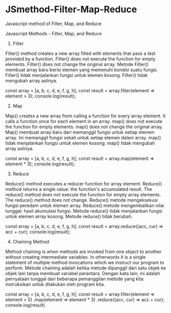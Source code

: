 # JSmethod-Filter-Map-Reduce
Javascript method of Filter, Map, and Reduce

Javascript Methods - Filter, Map, and Reduce

1. Filter

Filter() method creates a new array filled with elements that pass a test provided by a function. Filter() does not execute the function for empty elements. Filter() does not change the original array.
Metode Filter() membuat array baru berisi elemen yang memenuhi kondisi suatu fungsi. Filter() tidak menjalankan fungsi untuk elemen kosong. Filter() tidak mengubah array aslinya.

const array = [a, b, c, d, e, f, g, h];
const result = array.filter(element => element > 3);
console.log(result);

2. Map

Map() creates a new array from calling a function for every array element. It calls a function once for each element in an array. map() does not execute the function for empty elements. map() does not change the original array.
Map() membuat array baru dari memanggil fungsi untuk setiap elemen array. Ini memanggil fungsi sekali untuk setiap elemen dalam array. map() tidak menjalankan fungsi untuk elemen kosong. map() tidak mengubah array aslinya.

const array = [a, b, c, d, e, f, g, h];
const result = array.map(element => element * 3);
console.log(result);

3. Reduce

Reduce() method executes a reducer function for array element. Reduce() method returns a single value: the function's accumulated result. The reduce() method does not execute the function for empty array elements. The reduce() method does not change.
Reduce() metode mengeksekusi fungsi peredam untuk elemen array. Reduce() metode mengembalikan nilai tunggal: hasil akumulasi fungsi. Metode reduce() tidak menjalankan fungsi untuk elemen array kosong. Metode reduce() tidak berubah.

const array = [a, b, c, d, e, f, g, h];
const result = array.reduce((acc, cur) => acc + cur);
console.log(result);

4. Chaining Method

Method chaining is when methods are invoked from one object to another without creating intermediate variables. In otherwords it is a single statement of multiple method invocations which we instruct our program to perform.
Metode chaining adalah ketika metode dipanggil dari satu objek ke objek lain tanpa membuat variabel perantara. Dengan kata lain, ini adalah pernyataan tunggal dari beberapa pemanggilan metode yang kita instruksikan untuk dilakukan oleh program kita.

const array = [a, b, c, d, e, f, g, h];
const result = array.filter(element => element > 5)
 .map(element => element * 3)
 .reduce((acc, cur) => acc + cur);
console.log(result)
